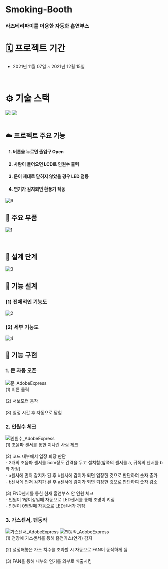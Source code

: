 # Smoking-Booth

### 라즈베리파이를 이용한 자동화 흡연부스

# 🗓 프로젝트 기간
- 2021년 11월 07일 ~ 2021년 12월 15일
<br />

# ⚙️ 기술 스택
<div>
  <img src="https://img.shields.io/badge/c-00599C?style=for-the-badge&logo=c%2B%2B&logoColor=white">
  <img src="https://img.shields.io/badge/Raspberry Pi-A22846?style=for-the-badge&logo=Raspberry Pi&logoColor=black">
</div>

<br />

## ☁️ 프로젝트 주요 기능 
#### &nbsp;&nbsp; 1. 버튼을 누르면 출입구 Open 
#### &nbsp;&nbsp; 2. 사람이 들어오면 LCD로 인원수 출력
#### &nbsp;&nbsp; 3. 문이 제대로 닫히지 않았을 경우 LED 점등
#### &nbsp;&nbsp; 4. 연기가 감지되면 환풍기 작동
![6](https://user-images.githubusercontent.com/82360230/189921267-8eb793ca-fcd2-42a2-b223-1dd5c28b06e0.jpg)

## 🔧 주요 부품
![1](https://user-images.githubusercontent.com/82360230/189916413-2fb921e4-3158-46c7-b1d6-053dc425471e.png)

<br />

## 📐 설계 단계
![3](https://user-images.githubusercontent.com/82360230/189916431-c1c9476f-36b4-4273-9b32-851bdad2b104.png)

## 📗 기능 설계
### (1) 전체적인 기능도
![2](https://user-images.githubusercontent.com/82360230/189916425-f3b6029d-6363-4427-a227-3be1a28cc2b6.png)

### (2) 세부 기능도
![4](https://user-images.githubusercontent.com/82360230/189916439-387d7de9-53bf-4aed-876a-a4db3be48c26.png)

## 📘 기능 구현
### 1. 문 자동 오픈
![문_AdobeExpress](https://user-images.githubusercontent.com/82360230/189928460-ce607146-5050-4f5b-96bd-78282a5a7f78.gif)
<br>
(1) 버튼 클릭<br><br>
(2) 서보모터 동작<br><br>
(3) 일정 시간 후 자동으로 닫힘
<br>

### 2. 인원수 체크
![인원수_AdobeExpress](https://user-images.githubusercontent.com/82360230/189928452-b50f8ce2-1fe8-44dc-84d2-04253c9bfdd1.gif)
<br>
(1) 초음파 센서를 통한 지나간 사람 체크<br><br>
(2) 코드 내부에서 입장 퇴장 판단<br>
    - 2개의 초음파 센서를 5cm정도 간격을 두고 설치함(앞쪽의 센서를 a, 뒤쪽의 센서를 b라 가정)<br>
    - a센서에 먼저 감지가 된 후 b센서에 감지가 되면 입장한 것으로 판단하여 숫자 증가<br>
    - b센서에 먼저 감지가 된 후 a센서에 감지가 되면 퇴장한 것으로 판단하여 숫자 감소<br><br>
(3) FND센서를 통한 현재 흡연부스 안 인원 체크<br>
    - 인원이 1명이상일때 자동으로 LED센서를 통해 조명이 켜짐<br>
    - 인원이 0명일때 자동으로 LED센서가 꺼짐<br>
    
### 3. 가스센서, 팬동작
![가스센서_AdobeExpress](https://user-images.githubusercontent.com/82360230/189928465-8d4c43c6-e3ed-454c-a999-d5553f348777.gif)
![팬동작_AdobeExpress](https://user-images.githubusercontent.com/82360230/189928403-ba34d05e-3cf3-4ccc-a83c-36798dd4dd5d.gif)
<br>
(1) 천장에 가스센서를 통해 흡연가스(연기) 감지<br><br>
(2) 설정해놓은 가스 치수를 초과할 시 자동으로 FAN이 동작하게 됨<br><br>
(3) FAN을 통해 내부의 연기를 외부로 배출시킴<br>
